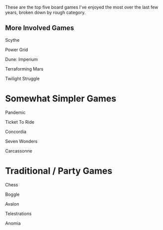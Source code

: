 These are the top five board games I've enjoyed the most over the last few years, broken down by rough category.

## More Involved Games

Scythe

Power Grid

Dune: Imperium

Terraforming Mars

Twilight Struggle


# Somewhat Simpler Games

Pandemic 

Ticket To Ride

Concordia

Seven Wonders

Carcassonne


# Traditional / Party Games

Chess

Boggle

Avalon

Telestrations

Anomia